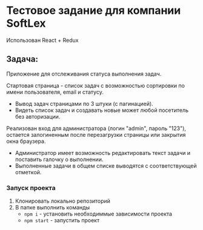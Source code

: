 # Тестовое задание для компании SoftLex
Использован React + Redux
## Задача:

Приложение для отслеживания статуса выполнения задач.
 
Стартовая страница - список задач с возможностью сортировки по имени пользователя, email и статусу.
- Вывод задач страницами по 3 штуки (с пагинацией).
- Видеть список задач и создавать новые может любой посетитель без авторизации.
 
Реализован вход для администратора (логин "admin", пароль "123"), остается залогиненным после перезагрузки страницы или закрытия окна браузера.
- Администратор имеет возможность редактировать текст задачи и поставить галочку о выполнении.
- Выполненные задачи в общем списке выводятся с соответствующей отметкой.



### Запуск проекта
1. Клонировать локально  репозиторий
2. В папке выполнить команды
    * `npm i` - установить необходиммые зависимости проекта
    * `npm start` - запустить проект
